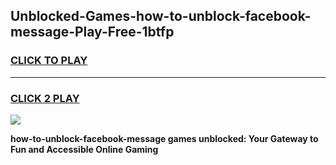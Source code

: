 
## Unblocked-Games-how-to-unblock-facebook-message-Play-Free-1btfp
<h3>
<a href="https://premium76.site?title=how-to-unblock-facebook-message&ref=20M">CLICK TO PLAY</a></h3>
<hr>

<h3>
<a href="https://premium76.site?title=how-to-unblock-facebook-message&ref=20M">CLICK 2 PLAY</a>
  
</h3>

<a href="https://premium76.site?title=how-to-unblock-facebook-message&ref=19M"><img src="https://clearcache.store/games.png"></a>


**how-to-unblock-facebook-message games unblocked: Your Gateway to Fun and Accessible Online Gaming**
